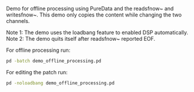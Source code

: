 Demo for offline processing using PureData and the readsfnow~ and writesfnow~.
This demo only copies the content while changing the two channels.

Note 1: The demo uses the loadbang feature to enabled DSP automatically.
Note 2: The demo quits itself after readsfnow~ reported EOF.

For offline processing run:
```bash
pd -batch demo_offline_processing.pd
```

For editing the patch run:
```bash
pd -noloadbang demo_offline_processing.pd
```